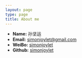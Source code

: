 ```yaml
---
layout: page
type: page
title: About me
---
```


 * **Name:** 孙坚运
 * **Email:** [simonjoylet@gmail.com](mailto:simpleyyt@gmail.com)
 * **WeiBo:** [simonjoylet](http://www.weibo.com/youyouransjy)
 * **Github:** [simonjoylet](https://github.com/simonjoylet)
